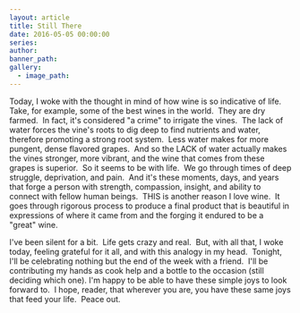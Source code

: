 ```yaml
---
layout: article
title: Still There
date: 2016-05-05 00:00:00
series:
author:
banner_path:
gallery:
  - image_path:
---
```



Today, I woke with the thought in mind of how wine is so indicative of life.   Take, for example, some of the best wines in the world.  They are dry farmed.  In fact, it's considered "a crime" to irrigate the vines.  The lack of water forces the vine's roots to dig deep to find nutrients and water, therefore promoting a strong root system.  Less water makes for more pungent, dense flavored grapes.  And so the LACK of water actually makes the vines stronger, more vibrant, and the wine that comes from these grapes is superior.  So it seems to be with life.  We go through times of deep struggle, deprivation, and pain.  And it's these moments, days, and years that forge a person with strength, compassion, insight, and ability to connect with fellow human beings.  THIS is another reason I love wine.  It goes through rigorous process to produce a final product that is beautiful in expressions of where it came from and the forging it endured to be a "great" wine.

I've been silent for a bit.  Life gets crazy and real.  But, with all that, I woke today, feeling grateful for it all, and with this analogy in my head.  Tonight, I'll be celebrating nothing but the end of the week with a friend.  I'll be contributing my hands as cook help and a bottle to the occasion (still deciding which one). I'm happy to be able to have these simple joys to look forward to.  I hope, reader, that wherever you are, you have these same joys that feed your life.  Peace out.